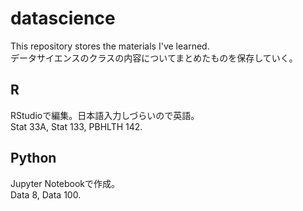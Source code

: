 # datascience

This repository stores the materials I've learned.  
データサイエンスのクラスの内容についてまとめたものを保存していく。

## R
RStudioで編集。日本語入力しづらいので英語。  
Stat 33A, Stat 133, PBHLTH 142.

## Python
Jupyter Notebookで作成。  
Data 8, Data 100.
